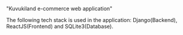 "Kuvukiland e-commerce web application"

The following tech stack is used in the application: Django(Backend), ReactJS(Frontend) and SQLite3(Database).